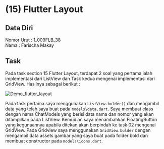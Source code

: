 # (15) Flutter Layout
## Data Diri
Nomor Urut : 1_009FLB_38 <br>
Nama : Farischa Makay

## Task
Pada task section 15 Flutter Layout, terdapat 2 soal yang pertama ialah implementasi dari ListView dan Task kedua mengenai implementasi dari GridView. Hasilnya sebagai berikut : <br>

![Demo_flutter_layout](https://media.giphy.com/media/zbDVHRnI5IbLjEHJgD/giphy.gif) <br>

Pada task pertama saya menggunakan ```ListView.bulder()``` dan mengambil data yang telah saya buat pada ```models\data.dart```. Saya membuat class dengan nama <bold>ChatModels</bold> yang berisi data nama dan nomor yang akan ditampilkan pada ListView. Kemudian saya menambahkan FloatingButton yang kegunaannya apabila ditekan akan berpindah ke task 02 mengenai GridView. Pada Gridview saya menggunakan ```GridView.bulder``` dengan mengambil data assets gambar yang saya buat pada folder <bold>bold</bold> dan membuat constructor pada ```models\icons.dart```.

